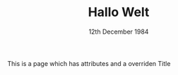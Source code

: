 ﻿---
title: Hallo Welt
date: 12th December 1984
---

This is a page which has attributes and a overriden Title
